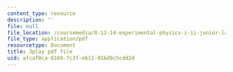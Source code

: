 ```yaml
---
content_type: resource
description: ''
file: null
file_location: /coursemedia/8-13-14-experimental-physics-i-ii-junior-lab-fall-2016-spring-2017/afcaf0ca81697c3fe61191bd9c5cdd2d_YcuKaphreT0.pdf
file_type: application/pdf
resourcetype: Document
title: 3play pdf file
uid: afcaf0ca-8169-7c3f-e611-91bd9c5cdd2d
---
```

